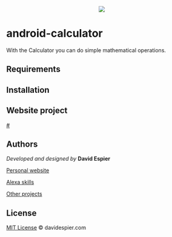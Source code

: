 <p align="center">
  <img src="http://davidespier.com/img/alexa/buscaturitmo.png">
</p>

# android-calculator

With the Calculator you can do simple mathematical operations.

## Requirements



## Installation




## Website project

[#](https://google.com)


## Authors

 *Developed and designed by*  **David Espier**


[Personal website](https://davidespier.com)

[Alexa skills](https://www.amazon.es/s?k=davidespier&i=alexa-skills)
        
[Other projects](https://github.com/davidespier?tab=repositories)


## License


[MIT License](https://choosealicense.com/licenses/mit/) © davidespier.com

